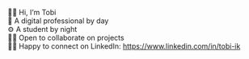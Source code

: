 👋🏽 Hi, I’m Tobi<br>
💼 A digital professional by day<br>
⚙️ A student by night<br>
🙌🏽 Open to collaborate on projects<br>
🤝🏽 Happy to connect on LinkedIn: https://www.linkedin.com/in/tobi-ik

<!---
tobi-ik/readMe is a ✨ special ✨ repository because its `README.md` (this file) appears on your GitHub profile.
You can click the Preview link to take a look at your changes.
--->
